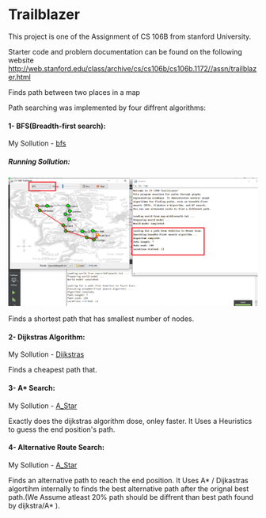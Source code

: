 # Trailblazer

This project is one of the Assignment of CS 106B from stanford University.

Starter code and problem documentation can be found on the following website
http://web.stanford.edu/class/archive/cs/cs106b/cs106b.1172//assn/trailblazer.html


Finds path between two places in a map

Path searching was implemented by four diffrent algorithms:
#### 1- BFS(Breadth-first search):
My Sollution - [bfs](https://github.com/Apurba000Biswas/Trailblazer/blob/master/src/trailblazer.cpp#L29)
##### Running Sollution:
<div align="center">
  <img src ="img/bfs_middle_earth.png" width ="800">
</div>

Finds a shortest path that has smallest number of nodes.

#### 2- Dijkstras Algorithm:
My Sollution - [Dijkstras](https://github.com/Apurba000Biswas/Trailblazer/blob/master/src/trailblazer.cpp#L97)

Finds a cheapest path that.

#### 3- A* Search:
My Sollution - [A_Star](https://github.com/Apurba000Biswas/Trailblazer/blob/master/src/trailblazer.cpp#L160)

Exactly does the dijkstras algorithm dose, onley faster. It Uses a Heuristics to guess the end position's path.

#### 4- Alternative Route Search:
My Sollution - [A_Star](https://github.com/Apurba000Biswas/Trailblazer/blob/master/src/trailblazer.cpp#L180)

Finds an alternative path to reach the end position. It Uses A* / Dijkastras algortihm internally to finds the best alternative path after the orignal best path.(We Assume atleast 20% path should be diffrent than best path found by dijkstra/A* ).

